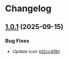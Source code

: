 # Changelog

## [1.0.1](https://github.com/sptlco/spatial/compare/spatial-api-1.0.0...spatial-api-1.0.1) (2025-09-15)


### Bug Fixes

* Update icon ([d2cc49b](https://github.com/sptlco/spatial/commit/d2cc49b817eb991e8008da73e860e9239182c131))
